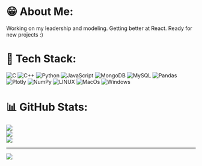 # 😁 About Me:
Working on my leadership and modeling. Getting better at React. Ready for new projects :)


# 🧠 Tech Stack:
![C](https://img.shields.io/badge/c-%2300599C.svg?style=flat-square&logo=c&logoColor=white) ![C++](https://img.shields.io/badge/c++-%2300599C.svg?style=flat-square&logo=c%2B%2B&logoColor=white) ![Python](https://img.shields.io/badge/python-3670A0?style=flat-square&logo=python&logoColor=ffdd54) ![JavaScript](https://img.shields.io/badge/javascript-%23323330.svg?style=flat-square&logo=javascript&logoColor=%23F7DF1E) ![MongoDB](https://img.shields.io/badge/MongoDB-%234ea94b.svg?style=flat-square&logo=mongodb&logoColor=white) ![MySQL](https://img.shields.io/badge/mysql-%2300f.svg?style=flat-square&logo=mysql&logoColor=white) ![Pandas](https://img.shields.io/badge/pandas-%23150458.svg?style=flat-square&logo=pandas&logoColor=white) ![Plotly](https://img.shields.io/badge/Plotly-%233F4F75.svg?style=flat-square&logo=plotly&logoColor=white) ![NumPy](https://img.shields.io/badge/numpy-%23013243.svg?style=flat-square&logo=numpy&logoColor=white) ![LINUX](https://img.shields.io/badge/Linux-FCC624?style=flat-square&logo=linux&logoColor=black) ![MacOs](https://shields.io/badge/MacOS--9cf?logo=Apple&style=social) ![Windows](https://shields.io/badge/Windows--9cf?logo=Windows&style=social)
# 📊 GitHub Stats:
![](https://github-readme-stats.vercel.app/api?username=Uscateguito&theme=calm&hide_border=false&include_all_commits=false&count_private=false)<br/>
![](https://github-readme-streak-stats.herokuapp.com/?user=Uscateguito&theme=calm&hide_border=false)<br/>
![](https://github-readme-stats.vercel.app/api/top-langs/?username=Uscateguito&theme=calm&hide_border=false&include_all_commits=false&count_private=false&layout=compact)

---
[![](https://visitcount.itsvg.in/api?id=Uscateguito&icon=0&color=0)](https://visitcount.itsvg.in)

